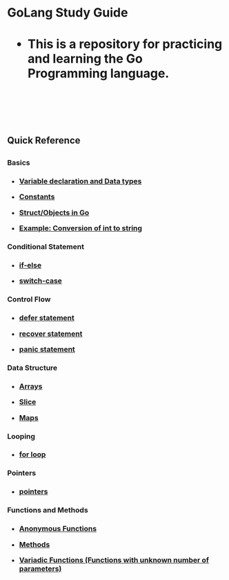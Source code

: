 <h1>GoLang Study Guide<h1>

* This is a repository for practicing and learning the Go Programming language.

<br><br>

<h2>Quick Reference<h2>

<h3>Basics<h3>

* [Variable declaration and Data types](https://github.com/minghui1994/CodingPractice/blob/main/Go/Basics/dataType.go)

* [Constants](https://github.com/minghui1994/CodingPractice/blob/main/Go/Basics/constants.go)

* [Struct/Objects in Go](https://github.com/minghui1994/CodingPractice/blob/main/Go/Basics/struct.go)

* [Example: Conversion of int to string](https://github.com/minghui1994/CodingPractice/blob/main/Go/Data_Structure/maps.go)

<h3>Conditional Statement<h3>

* [if-else](https://github.com/minghui1994/CodingPractice/blob/main/Go/Conditional/if.go)

* [switch-case](https://github.com/minghui1994/CodingPractice/blob/main/Go/Conditional/switchCase.go)

<h3>Control Flow<h3>

* [defer statement](https://github.com/minghui1994/CodingPractice/blob/main/Go/Control_Flow/defer.go)

* [recover statement](https://github.com/minghui1994/CodingPractice/blob/main/Go/Control_Flow/recover.go)

* [panic statement](https://github.com/minghui1994/CodingPractice/blob/main/Go/Control_Flow/panic.go)

<h3>Data Structure<h3>

* [Arrays](https://github.com/minghui1994/CodingPractice/blob/main/Go/Data_Structure/arrays.go)

* [Slice](https://github.com/minghui1994/CodingPractice/blob/main/Go/Data_Structure/slice.go)

* [Maps](https://github.com/minghui1994/CodingPractice/blob/main/Go/Data_Structure/maps.goS)


<h3>Looping<h3>

* [for loop](https://github.com/minghui1994/CodingPractice/blob/main/Go/Loop/looping.go)

<h3>Pointers<h3>

* [pointers](https://github.com/minghui1994/CodingPractice/blob/main/Go/Pointers/pointers.go)

<h3>Functions and Methods<h3>

* [Anonymous Functions](https://github.com/minghui1994/CodingPractice/blob/main/Go/Functions/anonymousFunctions.go)

* [Methods](https://github.com/minghui1994/CodingPractice/tree/main/Go/Functions)

* [Variadic Functions (Functions with unknown number of parameters)](https://github.com/minghui1994/CodingPractice/blob/main/Go/Functions/variadicParameters.go)